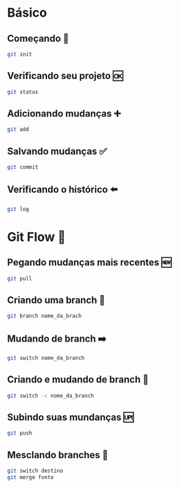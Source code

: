 # Básico

## Começando 🎉

```bash
git init
```

## Verificando seu projeto 🆗

```bash
git status
```

## Adicionando mudanças ➕

```bash
git add
```

## Salvando mudanças ✅

```bash
git commit
```

## Verificando o histórico ⬅️

```bash
git log
```

# Git Flow 🌊

## Pegando mudanças mais recentes 🆕

```bash
git pull
```

## Criando uma branch 🌿

```bash
git branch nome_da_brach
```

## Mudando de branch ➡️

```bash
git switch nome_da_branch
```

## Criando e mudando de branch 💎

```bash
git switch -c nome_da_branch
```

## Subindo suas mundanças 🆙

```bash
git push
```

## Mesclando branches 🔀

```bash
git switch destino
git merge fonte
```
